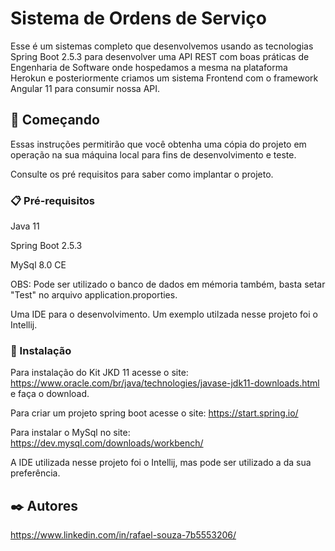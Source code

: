 # Sistema de Ordens de Serviço

Esse é um sistemas completo que desenvolvemos usando as tecnologias Spring Boot 2.5.3 para desenvolver uma API REST com boas práticas de Engenharia de Software onde hospedamos a mesma na plataforma Herokun e posteriormente criamos um sistema Frontend com o framework Angular 11 para consumir nossa API. 

## 🚀 Começando

Essas instruções permitirão que você obtenha uma cópia do projeto em operação na sua máquina local para fins de desenvolvimento e teste.

Consulte os pré requisitos para saber como implantar o projeto.

### 📋 Pré-requisitos

Java 11

Spring Boot 2.5.3

MySql 8.0 CE

OBS: Pode ser utilizado o banco de dados em mémoria também, basta setar "Test" no arquivo application.proporties.

Uma IDE para o desenvolvimento. Um exemplo utilzada nesse projeto foi o Intellij.

### 🔧 Instalação

Para instalação do Kit JKD 11 acesse o site: https://www.oracle.com/br/java/technologies/javase-jdk11-downloads.html e faça o download.

Para criar um projeto spring boot acesse o site: https://start.spring.io/ 

Para instalar o MySql no site: https://dev.mysql.com/downloads/workbench/

A IDE utilizada nesse projeto foi o Intellij, mas pode ser utilizado a da sua preferência.

## ✒️ Autores
https://www.linkedin.com/in/rafael-souza-7b5553206/

